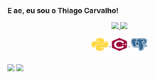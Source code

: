 ### E ae, eu sou o Thiago Carvalho!
<div align="center">
  <a href="https://giuthub.com/thiagcarvalho">
  <img height="130em" src="https://github-readme-stats.vercel.app/api?username=thiagcarvalho&show_icons=true&theme=github_dark&include_all_commits=true&count_private=true"/>
  <img height="130em" src="https://github-readme-stats.vercel.app/api/top-langs/?username=thiagcarvalho&layout=compact&langs_count=16&theme=github_dark"/>
</div>
<div align="center" style="display: inline_block"><br>
    <img align="center" alt="Thiago-Python" height="30" width="40" src="https://raw.githubusercontent.com/devicons/devicon/master/icons/python/python-plain.svg">
    <img align="center" alt="Thiago-C++" height="30" width="40" src="https://raw.githubusercontent.com/devicons/devicon/master/icons/cplusplus/cplusplus-plain.svg">
    <img align="center" alt="Thiago-Postgres" height="30" width="40" src="https://raw.githubusercontent.com/devicons/devicon/master/icons/postgresql/postgresql-plain.svg">
</div>
  
  ##
  
<div>
   <a href = "mailto:thiagoc413@gmail.com"><img src="https://img.shields.io/badge/-Gmail-%23333?style=for-the-badge&logo=gmail&logoColor=white" target="_blank"></a>
   <a href="https://www.linkedin.com/in/thiago-carvalho-8aab66194/" target="_blank"><img src="https://img.shields.io/badge/-LinkedIn-%230077B5?style=for-the-badge&logo=linkedin&logoColor=white" target="_blank"></a> 

</div>
  
